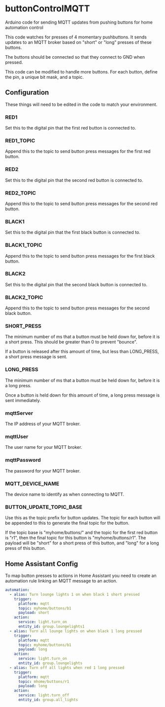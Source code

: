 # buttonControlMQTT
Arduino code for sending MQTT updates from pushing buttons for home automation control

This code watches for presses of 4 momentary pushbuttons. It sends updates to an MQTT broker based on "short" or "long" presses of these buttons.

The buttons should be connected so that they connect to GND when pressed.

This code can be modified to handle more buttons. For each button, define the pin, a unique bit mask, and a topic.

## Configuration

These things will need to be edited in the code to match your environment.

### RED1

Set this to the digital pin that the first red button is connected to.

### RED1_TOPIC

Append this to the topic to send button press messages for the first red button.

### RED2

Set this to the digital pin that the second red button is connected to.

### RED2_TOPIC

Append this to the topic to send button press messages for the second red button.

### BLACK1

Set this to the digital pin that the first black button is connected to.

### BLACK1_TOPIC

Append this to the topic to send button press messages for the first black button.

### BLACK2

Set this to the digital pin that the second black button is connected to.

### BLACK2_TOPIC

Append this to the topic to send button press messages for the second black button.

### SHORT_PRESS

The minimum number of ms that a button must be held down for, before it is a short press. This should be greater than 0 to prevent "bounce".

If a button is released after this amount of time, but less than LONG_PRESS, a short press message is sent.

### LONG_PRESS

The minimum number of ms that a button must be held down for, before it is a long press. 

Once a button is held down for this amount of time, a long press message is sent immediately.

### mqttServer

The IP address of your MQTT broker.

### mqttUser

The user name for your MQTT broker.

### mqttPassword

The password for your MQTT broker.

### MQTT_DEVICE_NAME

The device name to identify as when connecting to MQTT.

### BUTTON_UPDATE_TOPIC_BASE

Use this as the topic prefix for button updates. The topic for each button will be appended to this to generate the final topic for the button.

If the topic base is "myhome/buttons/" and the topic for the first red button is "r1", then the final topic for this button is "myhome/buttons/r1". The payload will be "short" for a short press of this button, and "long" for a long press of this button.

## Home Assistant Config

To map button presses to actions in Home Assistant you need to create an automation rule linking an MQTT message to an action.

```yaml
automation:
  - alias: Turn lounge lights 1 on when black 1 short pressed
    trigger:
      platform: mqtt
      topic: myhome/buttons/b1
      payload: short
    action:
      service: light.turn_on
      entity_id: group.loungelights1
  - alias: Turn all lounge lights on when black 1 long pressed
    trigger:
      platform: mqtt
      topic: myhome/buttons/b1
      payload: long
    action:
      service: light.turn_on
      entity_id: group.loungelights
  - alias: Turn off all lights when red 1 long pressed
    trigger:
      platform: mqtt
      topic: mhome/buttons/r1
      payload: long
    action:
      service: light.turn_off
      entity_id: group.all_lights
```
